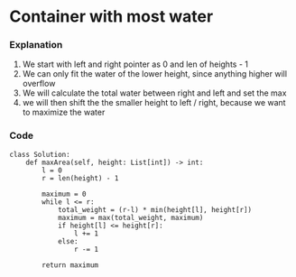 # Container with most water

### Explanation

1. We start with left and right pointer as 0 and len of heights - 1
2. We can only fit the water of the lower height, since anything higher will overflow
3. We will calculate the total water between right and left and set the max
4. we will then shift the the smaller height to left / right, because we want to maximize the water

### Code

```
class Solution:
    def maxArea(self, height: List[int]) -> int:
        l = 0
        r = len(height) - 1

        maximum = 0
        while l <= r:
            total_weight = (r-l) * min(height[l], height[r])
            maximum = max(total_weight, maximum)
            if height[l] <= height[r]:
                l += 1
            else:
                r -= 1
        
        return maximum
```